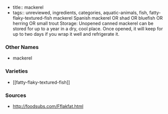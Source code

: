- title:: mackerel
- tags:: unreviewed, ingredients, categories, aquatic-animals, fish, fatty-flaky-textured-fish
mackerel Spanish mackerel OR shad OR bluefish OR herring OR small trout Storage: Unopened canned mackerel can be stored for up to a year in a dry, cool place. Once opened, it will keep for up to two days if you wrap it well and refrigerate it.

### Other Names

* mackerel

### Varieties

* [[fatty-flaky-textured-fish]]

### Sources
* http://foodsubs.com/Fflakfat.html

